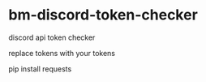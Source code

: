 # bm-discord-token-checker
discord api token checker

replace tokens with your tokens

 pip install requests
